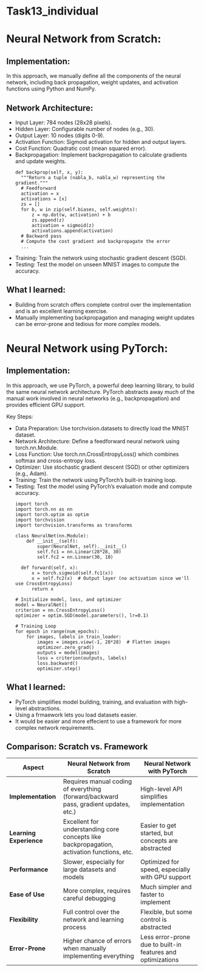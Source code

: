 # Task13_individual

# **Neural Network from Scratch:**
## Implementation:
In this approach, we manually define all the components of the neural network, including back propagation, weight updates, and activation functions using Python and NumPy.


## Network Architecture:
- Input Layer: 784 nodes (28x28 pixels).
- Hidden Layer: Configurable number of nodes (e.g., 30).
- Output Layer: 10 nodes (digits 0-9).
- Activation Function: Sigmoid activation for hidden and output layers.
- Cost Function: Quadratic cost (mean squared error).
- Backpropagation: Implement backpropagation to calculate gradients and update weights.
  ```
  def backprop(self, x, y):
    """Return a tuple (nabla_b, nabla_w) representing the gradient."""
    # Feedforward
    activation = x
    activations = [x]
    zs = []
    for b, w in zip(self.biases, self.weights):
        z = np.dot(w, activation) + b
        zs.append(z)
        activation = sigmoid(z)
        activations.append(activation)
    # Backward pass
    # Compute the cost gradient and backpropagate the error
    ...
   ```
- Training: Train the network using stochastic gradient descent (SGD).
- Testing: Test the model on unseen MNIST images to compute the accuracy.
## **What I learned:**
-  Building from scratch offers complete control over the implementation and is an excellent learning exercise.
-  Manually implementing backpropagation and managing weight updates can be error-prone and tedious for more complex models.
  
  # **Neural Network using PyTorch:**
  
## Implementation:
In this approach, we use PyTorch, a powerful deep learning library, to build the same neural network architecture. PyTorch abstracts away much of the manual work involved in neural networks (e.g., backpropagation) and provides efficient GPU support.

Key Steps:
- Data Preparation: Use torchvision.datasets to directly load the MNIST dataset.
- Network Architecture: Define a feedforward neural network using torch.nn.Module.
- Loss Function: Use torch.nn.CrossEntropyLoss() which combines softmax and cross-entropy loss.
- Optimizer: Use stochastic gradient descent (SGD) or other optimizers (e.g., Adam).
- Training: Train the network using PyTorch’s built-in training loop.
- Testing: Test the model using PyTorch’s evaluation mode and compute accuracy.
  ```
  import torch
  import torch.nn as nn
  import torch.optim as optim
  import torchvision
  import torchvision.transforms as transforms

  class NeuralNet(nn.Module):
      def __init__(self):
          super(NeuralNet, self).__init__()
          self.fc1 = nn.Linear(28*28, 30)
          self.fc2 = nn.Linear(30, 10)

    def forward(self, x):
        x = torch.sigmoid(self.fc1(x))
        x = self.fc2(x)  # Output layer (no activation since we'll use CrossEntropyLoss)
        return x

  # Initialize model, loss, and optimizer
  model = NeuralNet()
  criterion = nn.CrossEntropyLoss()
  optimizer = optim.SGD(model.parameters(), lr=0.1)

  # Training Loop
  for epoch in range(num_epochs):
      for images, labels in train_loader:
          images = images.view(-1, 28*28)  # Flatten images
          optimizer.zero_grad()
          outputs = model(images)
          loss = criterion(outputs, labels)
          loss.backward()
          optimizer.step()

  ```
## **What I learned**:
- PyTorch simplifies model building, training, and evaluation with high-level abstractions.
- Using a frmaework lets you load datasets easier.
- It would be easier and more effecient to use a framework for more complex network requirements.

## **Comparison: Scratch vs. Framework**

| Aspect                 | Neural Network from Scratch                          | Neural Network with PyTorch                |
|------------------------|------------------------------------------------------|--------------------------------------------|
| **Implementation**      | Requires manual coding of everything (forward/backward pass, gradient updates, etc.) | High-level API simplifies implementation  |
| **Learning Experience** | Excellent for understanding core concepts like backpropagation, activation functions, etc. | Easier to get started, but concepts are abstracted |
| **Performance**         | Slower, especially for large datasets and models     | Optimized for speed, especially with GPU support |
| **Ease of Use**         | More complex, requires careful debugging             | Much simpler and faster to implement       |
| **Flexibility**         | Full control over the network and learning process   | Flexible, but some control is abstracted   |
| **Error-Prone**         | Higher chance of errors when manually implementing everything | Less error-prone due to built-in features and optimizations |


